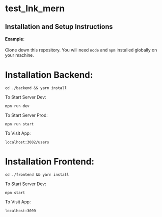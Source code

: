 # test_lnk_mern

## Installation and Setup Instructions

#### Example:  

Clone down this repository. You will need `node` and `npm` installed globally on your machine.  

# Installation Backend:

`cd ./backend && yarn install`  

To Start Server Dev:

`npm run dev`  

To Start Server Prod:

`npm run start`  

To Visit App:

`localhost:3002/users`  

# Installation Frontend:

`cd ./frontend && yarn install`  

To Start Server Dev:

`npm start`  

To Visit App:

`localhost:3000`  